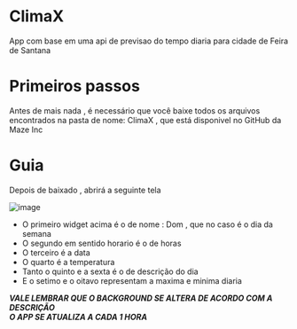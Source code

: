 # ClimaX
App com base em uma api de previsao do tempo diaria para cidade de Feira de Santana

# Primeiros passos

Antes de mais nada , é necessário que você baixe todos os arquivos encontrados na pasta de nome: ClimaX , que está disponivel no GitHub da Maze Inc

# Guia

Depois de baixado , abrirá a seguinte tela  

![image](https://user-images.githubusercontent.com/76263577/175817049-b8f9b6aa-e2b4-4574-85ef-878718868406.png)

- O primeiro widget acima é o de nome : Dom , que no caso é o dia da semana  
- O segundo em sentido horario é o de horas
- O terceiro é a data
- O quarto é a temperatura
- Tanto o quinto e a sexta é o de descrição do dia
- E o setimo e o oitavo representam a maxima e minima diaria

***VALE LEMBRAR QUE O BACKGROUND SE ALTERA DE ACORDO COM A DESCRIÇÃO***  
***O APP SE ATUALIZA A CADA 1 HORA***
